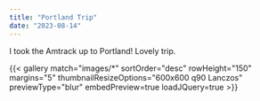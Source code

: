 ```yaml
---
title: "Portland Trip"
date: "2023-08-14"
---
```


I took the Amtrack up to Portland! Lovely trip.

{{< gallery match="images/*" sortOrder="desc" rowHeight="150" margins="5" thumbnailResizeOptions="600x600 q90 Lanczos" previewType="blur" embedPreview=true loadJQuery=true >}}
